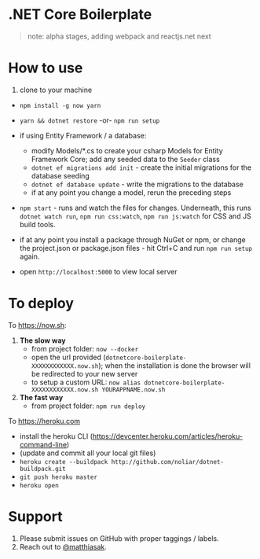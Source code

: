 # .NET Core Boilerplate

> note: alpha stages, adding webpack and reactjs.net next

# How to use

1. clone to your machine
- `npm install -g now yarn`
- `yarn && dotnet restore` -or- `npm run setup`
- if using Entity Framework / a database:

    - modify Models/*.cs to create your csharp Models for Entity Framework Core; add any seeded data to the `Seeder` class
    - `dotnet ef migrations add init` - create the initial migrations for the database seeding
    - `dotnet ef database update` - write the migrations to the database
    - if at any point you change a model, rerun the preceding steps

- `npm start` - runs and watch the files for changes. Underneath, this runs `dotnet watch run`, `npm run css:watch`, `npm run js:watch` for CSS and JS build tools.
- if at any point you install a package through NuGet or npm, or change the project.json or package.json files - hit Ctrl+C and run `npm run setup` again.
- open `http://localhost:5000` to view local server

# To deploy

To https://now.sh:

1. **The slow way**
    - from project folder: `now --docker`
    - open the url provided (`dotnetcore-boilerplate-XXXXXXXXXXXX.now.sh`); when the installation is done the browser will be redirected to your new server
    - to setup a custom URL: `now alias dotnetcore-boilerplate-XXXXXXXXXXXX.now.sh YOURAPPNAME.now.sh`
2. **The fast way**
    - from project folder: `npm run deploy`

To https://heroku.com

- install the heroku CLI (https://devcenter.heroku.com/articles/heroku-command-line)
- (update and commit all your local git files)
- `heroku create --buildpack http://github.com/noliar/dotnet-buildpack.git`
- `git push heroku master`
- `heroku open`

# Support

1. Please submit issues on GitHub with proper taggings / labels.
2. Reach out to [@matthiasak](https://twitter.com/matthiasak).